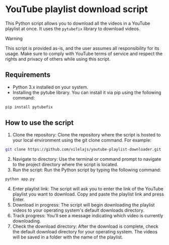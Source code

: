 # YouTube playlist download script
This Python script allows you to download all the videos in a YouTube playlist at once. It uses the ``pytubefix`` library to download videos.

> [!WARNING]
> This script is provided as-is, and the user assumes all responsibility for its usage. Make sure to comply with YouTube terms of service and respect the rights and privacy of others while using this script.

## Requirements
* Python 3.x installed on your system.
* Installing the pytube library. You can install it via pip using the following command:

```bash
pip install pytubefix
```

## How to use the script

1. Clone the repository: Clone the repository where the script is hosted to your local environment using the git clone command. For example:

```bash
git clone https://github.com/vilelajs/youtube-playlist-downloader.git
```

2. Navigate to directory: Use the terminal or command prompt to navigate to the project directory where the script is located.
3. Run the script: Run the Python script by typing the following command:

```bash
python app.py
```

4. Enter playlist link: The script will ask you to enter the link of the YouTube playlist you want to download. Copy and paste the playlist link and press Enter.
5. Download in progress: The script will begin downloading the playlist videos to your operating system's default downloads directory.
6. Track progress: You'll see a message indicating which video is currently downloading.
7. Check the download directory: After the download is complete, check the default download directory for your operating system. The videos will be saved in a folder with the name of the playlist.
